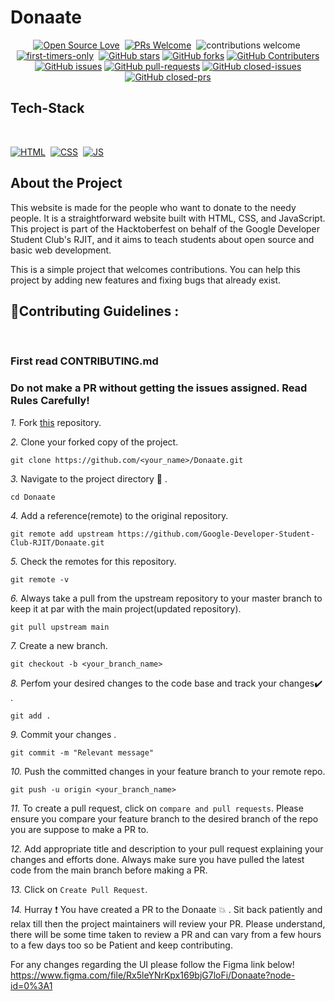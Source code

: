 # Donaate

<div align="center">

[![Open Source Love](https://badges.frapsoft.com/os/v1/open-source.svg?v=102)](https://github.com/Google-Developer-Student-Club-RJIT/Donaate)&nbsp;
[![PRs Welcome](https://img.shields.io/badge/PRs-Welcome-brightgreen.svg?style=flat&logo=github)](https://github.com/Google-Developer-Student-Club-RJIT/Donaate)&nbsp;
![contributions welcome](https://img.shields.io/static/v1.svg?label=Contributions&message=Welcome&color=brightgreen&style=flat&logo=github)&nbsp;
[![first-timers-only](https://img.shields.io/badge/first--timers--only-friendly-blue.svg?style=flat)](https://github.com/Google-Developer-Student-Club-RJIT/Donaate)&nbsp;
[![GitHub stars](https://img.shields.io/github/stars/Google-Developer-Student-Club-RJIT/Donaate)](https://github.com/Google-Developer-Student-Club-RJIT/Donaate/stargazers)
[![GitHub forks](https://img.shields.io/github/forks/Google-Developer-Student-Club-RJIT/Donaate)](https://github.com/Google-Developer-Student-Club-RJIT/Donaate/network/members)
[![GitHub Contributers](https://img.shields.io/github/contributors/Google-Developer-Student-Club-RJIT/Donaate)](https://github.com/Google-Developer-Student-Club-RJIT/Donaate/graphs/contributors)
[![GitHub issues](https://img.shields.io/github/issues/Google-Developer-Student-Club-RJIT/Donaate)](https://github.com/Google-Developer-Student-Club-RJIT/Donaate/issues)
[![GitHub pull-requests](https://img.shields.io/github/issues-pr/Google-Developer-Student-Club-RJIT/Donaate)](https://github.com/Google-Developer-Student-Club-RJIT/Donaate/pulls)
[![GitHub closed-issues](https://img.shields.io/github/issues-closed-raw/Google-Developer-Student-Club-RJIT/Donaate)](https://github.com/Google-Developer-Student-Club-RJIT/Donaate/pulls)
[![GitHub closed-prs](https://img.shields.io/github/issues-pr-closed-raw/Google-Developer-Student-Club-RJIT/Donaate)](https://github.com/Google-Developer-Student-Club-RJIT/Donaate/pulls)

</div>

## Tech-Stack

<br>

[![HTML](https://img.shields.io/badge/html5%20-%23E34F26.svg?&style=for-the-badge&logo=html5&logoColor=white)](https://github.com/Volley-Freak/gotLost/search?l=html)&nbsp;
[![CSS](https://img.shields.io/badge/css3%20-%231572B6.svg?&style=for-the-badge&logo=css3&logoColor=white)](https://github.com/Volley-Freak/gotLost/search?l=css)&nbsp;
[![JS](https://img.shields.io/badge/javascript%20-%23323330.svg?&style=for-the-badge&logo=javascript&logoColor=%23F7DF1E)](https://github.com/Volley-Freak/gotLost/search?l=javascript)

## About the Project

This website is made for the people who want to donate to the needy people. It is a straightforward website built with HTML, CSS, and JavaScript. This project is part of the Hacktoberfest on behalf of the Google Developer Student Club's RJIT, and it aims to teach students about open source and basic web development.


This is a simple project that welcomes contributions. You can help this project by adding new features and fixing bugs that already exist.

## 📌Contributing Guidelines :
<br>
<h3>First read CONTRIBUTING.md</h3>

### Do not make a PR without getting the issues assigned. Read Rules Carefully!

*1.* Fork [this](https://github.com/Google-Developer-Student-Club-RJIT/Donaate) repository.

*2.* Clone your forked copy of the project.

```
git clone https://github.com/<your_name>/Donaate.git
```

*3.* Navigate to the project directory :file_folder: .

```
cd Donaate
```

*4.* Add a reference(remote) to the original repository.

```
git remote add upstream https://github.com/Google-Developer-Student-Club-RJIT/Donaate.git
```

*5.* Check the remotes for this repository.

```
git remote -v
```

*6.* Always take a pull from the upstream repository to your master branch to keep it at par with the main project(updated repository).

```
git pull upstream main
```

*7.* Create a new branch.

```
git checkout -b <your_branch_name>
```

*8.* Perfom your desired changes to the code base and track your changes:heavy_check_mark: .

```
git add .
```

*9.* Commit your changes .

```
git commit -m "Relevant message"
```

*10.* Push the committed changes in your feature branch to your remote repo.

```
git push -u origin <your_branch_name>
```

*11.* To create a pull request, click on `compare and pull requests`. Please ensure you compare your feature branch to the desired branch of the repo you are suppose to make a PR to.

*12.* Add appropriate title and description to your pull request explaining your changes and efforts done. Always make sure you have pulled the latest code from the main branch before making a PR.

*13.* Click on `Create Pull Request`.

*14.* Hurray ❗ You have created a PR to the Donaate 💥 . Sit back patiently and relax till then the project maintainers will review your PR. Please understand, there will be some time taken to review a PR and can vary from a few hours to a few days too so be Patient and keep contributing.

For any changes regarding the UI please follow the Figma link below!
https://www.figma.com/file/Rx5leYNrKpx169bjG7loFi/Donaate?node-id=0%3A1


